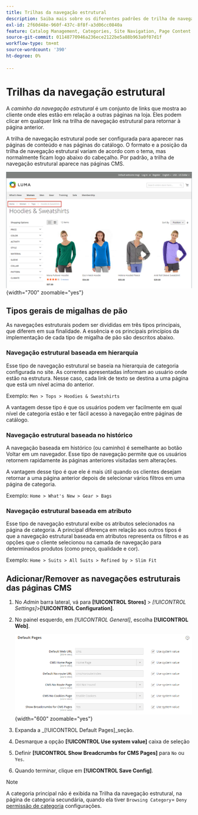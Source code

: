 ```yaml
---
title: Trilhas da navegação estrutural
description: Saiba mais sobre os diferentes padrões de trilha de navegação estrutural e como configurá-los para aparecer nas páginas de conteúdo e catálogo.
exl-id: 2f60d48e-960f-437c-8f8f-a3d06cc0840a
feature: Catalog Management, Categories, Site Navigation, Page Content
source-git-commit: 01148770946a236ece2122be5a88b963a0f07d1f
workflow-type: tm+mt
source-wordcount: '390'
ht-degree: 0%

---
```


# Trilhas da navegação estrutural

A _caminho da navegação estrutural_ é um conjunto de links que mostra ao cliente onde eles estão em relação a outras páginas na loja. Eles podem clicar em qualquer link na trilha de navegação estrutural para retornar à página anterior.

A trilha de navegação estrutural pode ser configurada para aparecer nas páginas de conteúdo e nas páginas do catálogo. O formato e a posição da trilha de navegação estrutural variam de acordo com o tema, mas normalmente ficam logo abaixo do cabeçalho. Por padrão, a trilha de navegação estrutural aparece nas páginas CMS.

![Trilha de navegação estrutural exibida na loja](./assets/storefront-breadcrumb-trail.png){width="700" zoomable="yes"}

## Tipos gerais de migalhas de pão

As navegações estruturais podem ser divididas em três tipos principais, que diferem em sua finalidade. A essência e os principais princípios da implementação de cada tipo de migalha de pão são descritos abaixo.

### Navegação estrutural baseada em hierarquia

Esse tipo de navegação estrutural se baseia na hierarquia de categoria configurada no site. As correntes apresentadas informam ao usuário onde estão na estrutura. Nesse caso, cada link de texto se destina a uma página que está um nível acima do anterior.

Exemplo: `Men > Tops > Hoodies & Sweatshirts`

A vantagem desse tipo é que os usuários podem ver facilmente em qual nível de categoria estão e ter fácil acesso à navegação entre páginas de catálogo.

### Navegação estrutural baseada no histórico

A navegação baseada em histórico (ou caminho) é semelhante ao botão Voltar em um navegador. Esse tipo de navegação permite que os usuários retornem rapidamente às páginas anteriores visitadas sem alterações.

A vantagem desse tipo é que ele é mais útil quando os clientes desejam retornar a uma página anterior depois de selecionar vários filtros em uma página de categoria.

Exemplo: `Home > What's New > Gear > Bags`

### Navegação estrutural baseada em atributo

Esse tipo de navegação estrutural exibe os atributos selecionados na página de categoria. A principal diferença em relação aos outros tipos é que a navegação estrutural baseada em atributos representa os filtros e as opções que o cliente selecionou na camada de navegação para determinados produtos (como preço, qualidade e cor).

Exemplo: `Home > Suits > All Suits > Refined by > Slim Fit`

## Adicionar/Remover as navegações estruturais das páginas CMS

1. No _Admin_ barra lateral, vá para **[!UICONTROL Stores]** > _[!UICONTROL Settings]_>**[!UICONTROL Configuration]**.

1. No painel esquerdo, em _[!UICONTROL General]_, escolha **[!UICONTROL Web]**.

   ![Mostrar navegações estruturais para páginas CMS](../configuration-reference/general/assets/web-default-pages.png){width="600" zoomable="yes"}

1. Expanda a _[!UICONTROL Default Pages]_seção.

1. Desmarque a opção **[!UICONTROL Use system value]** caixa de seleção

1. Definir **[!UICONTROL Show Breadcrumbs for CMS Pages]** para `No` ou `Yes`.

1. Quando terminar, clique em **[!UICONTROL Save Config]**.

>[!NOTE]
>
>A categoria principal não é exibida na Trilha da navegação estrutural, na página de categoria secundária, quando ela tiver `Browsing Category`= `Deny` [permissão de categoria](category-permissions.md) configurações.
